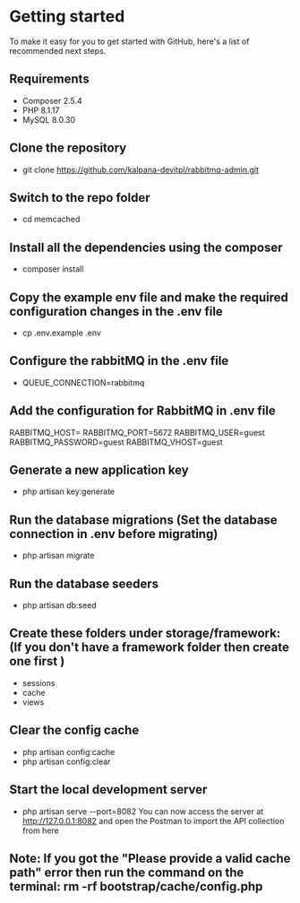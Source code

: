 # Getting started
To make it easy for you to get started with GitHub, here's a list of recommended next steps.

## Requirements

- Composer 2.5.4
- PHP 8.1.17
- MySQL 8.0.30

## Clone the repository
- git clone https://github.com/kalpana-devitpl/rabbitmq-admin.git

## Switch to the repo folder
- cd memcached

## Install all the dependencies using the composer
- composer install

## Copy the example env file and make the required configuration changes in the .env file
- cp .env.example .env

## Configure the rabbitMQ in the .env file
 - QUEUE_CONNECTION=rabbitmq

## Add the configuration for RabbitMQ in .env file
  RABBITMQ_HOST=
  RABBITMQ_PORT=5672
  RABBITMQ_USER=guest
  RABBITMQ_PASSWORD=guest
  RABBITMQ_VHOST=guest

## Generate a new application key
- php artisan key:generate

## Run the database migrations (Set the database connection in .env before migrating)
 - php artisan migrate
   
## Run the database seeders
 - php artisan db:seed
   
## Create these folders under storage/framework: (If you don't have a framework folder then create one first )
 - sessions
 - cache
 - views
   
## Clear the config cache
 - php artisan config:cache
 - php artisan config:clear
   
## Start the local development server
- php artisan serve --port=8082
You can now access the server at http://127.0.0.1:8082 and open the Postman to import the API collection from here

## Note: If you got the "Please provide a valid cache path" error then run the command on the terminal: rm -rf bootstrap/cache/config.php


